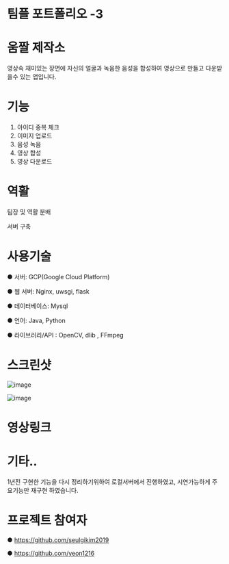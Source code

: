 # 팀플 포트폴리오 -3

# 움짤 제작소

영상속 재미있는 장면에 자신의 얼굴과 녹음한 음성을 합성하여 영상으로 만들고 다운받을수 있는 앱입니다.

# 기능
1. 아이디 중복 체크
2. 이미지 업로드
3. 음성 녹음
4. 영상 합성
5. 영상 다운로드


# 역활

팀장 및 역활 분배

서버 구축

# 사용기술

● 서버: GCP(Google Cloud Platform)

● 웹 서버: Nginx, uwsgi, flask

● 데이터베이스: Mysql

● 언어: Java, Python

● 라이브러리/API : OpenCV, dlib , FFmpeg

# 스크린샷

![image](https://user-images.githubusercontent.com/57000871/96708351-174f4e80-13d4-11eb-999c-7f3464ce977c.png)

![image](https://user-images.githubusercontent.com/57000871/96708378-22a27a00-13d4-11eb-82c8-e233260473cb.png)


# 영상링크

# 기타..

1년전 구현한 기능을 다시 정리하기위하여 로컬서버에서 진행하였고, 시연가능하게 주요기능만 재구현 하였습니다.

# 프로젝트 참여자

● https://github.com/seulgikim2019

● https://github.com/yeon1216
